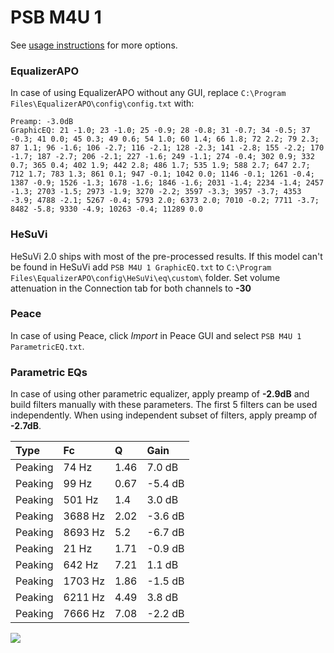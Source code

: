 # PSB M4U 1
See [usage instructions](https://github.com/jaakkopasanen/AutoEq#usage) for more options.

### EqualizerAPO
In case of using EqualizerAPO without any GUI, replace `C:\Program Files\EqualizerAPO\config\config.txt`
with:
```
Preamp: -3.0dB
GraphicEQ: 21 -1.0; 23 -1.0; 25 -0.9; 28 -0.8; 31 -0.7; 34 -0.5; 37 -0.3; 41 0.0; 45 0.3; 49 0.6; 54 1.0; 60 1.4; 66 1.8; 72 2.2; 79 2.3; 87 1.1; 96 -1.6; 106 -2.7; 116 -2.1; 128 -2.3; 141 -2.8; 155 -2.2; 170 -1.7; 187 -2.7; 206 -2.1; 227 -1.6; 249 -1.1; 274 -0.4; 302 0.9; 332 0.7; 365 0.4; 402 1.9; 442 2.8; 486 1.7; 535 1.9; 588 2.7; 647 2.7; 712 1.7; 783 1.3; 861 0.1; 947 -0.1; 1042 0.0; 1146 -0.1; 1261 -0.4; 1387 -0.9; 1526 -1.3; 1678 -1.6; 1846 -1.6; 2031 -1.4; 2234 -1.4; 2457 -1.3; 2703 -1.5; 2973 -1.9; 3270 -2.2; 3597 -3.3; 3957 -3.7; 4353 -3.9; 4788 -2.1; 5267 -0.4; 5793 2.0; 6373 2.0; 7010 -0.2; 7711 -3.7; 8482 -5.8; 9330 -4.9; 10263 -0.4; 11289 0.0
```

### HeSuVi
HeSuVi 2.0 ships with most of the pre-processed results. If this model can't be found in HeSuVi add
`PSB M4U 1 GraphicEQ.txt` to `C:\Program Files\EqualizerAPO\config\HeSuVi\eq\custom\` folder.
Set volume attenuation in the Connection tab for both channels to **-30**

### Peace
In case of using Peace, click *Import* in Peace GUI and select `PSB M4U 1 ParametricEQ.txt`.

### Parametric EQs
In case of using other parametric equalizer, apply preamp of **-2.9dB** and build filters manually
with these parameters. The first 5 filters can be used independently.
When using independent subset of filters, apply preamp of **-2.7dB**.

| Type    | Fc      |    Q | Gain    |
|:--------|:--------|:-----|:--------|
| Peaking | 74 Hz   | 1.46 | 7.0 dB  |
| Peaking | 99 Hz   | 0.67 | -5.4 dB |
| Peaking | 501 Hz  | 1.4  | 3.0 dB  |
| Peaking | 3688 Hz | 2.02 | -3.6 dB |
| Peaking | 8693 Hz | 5.2  | -6.7 dB |
| Peaking | 21 Hz   | 1.71 | -0.9 dB |
| Peaking | 642 Hz  | 7.21 | 1.1 dB  |
| Peaking | 1703 Hz | 1.86 | -1.5 dB |
| Peaking | 6211 Hz | 4.49 | 3.8 dB  |
| Peaking | 7666 Hz | 7.08 | -2.2 dB |

![](https://raw.githubusercontent.com/jaakkopasanen/AutoEq/master/results/innerfidelity/sbaf-serious/PSB%20M4U%201/PSB%20M4U%201.png)